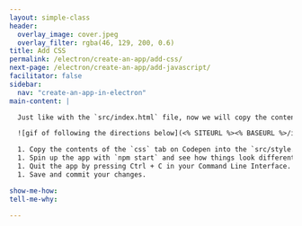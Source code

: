 ```yaml
---
layout: simple-class
header:
  overlay_image: cover.jpeg
  overlay_filter: rgba(46, 129, 200, 0.6)
title: Add CSS
permalink: /electron/create-an-app/add-css/
next-page: /electron/create-an-app/add-javascript/
facilitator: false
sidebar:
  nav: "create-an-app-in-electron"
main-content: |

  Just like with the `src/index.html` file, now we will copy the contents for the CSS. [Here's an example of a commit doing just that](https://github.com/githubschool/on-demand-electron-app/commit/c1cc4bac87449d27d15a10c5c890467c41c56e5e).

  ![gif of following the directions below](<% SITEURL %><% BASEURL %>/images/gifs/electron/electron1-add-css.gif)

  1. Copy the contents of the `css` tab on Codepen into the `src/style.css` file.
  1. Spin up the app with `npm start` and see how things look different. There should be style now, but you should still be unable to play the game.
  1. Quit the app by pressing Ctrl + C in your Command Line Interface.
  1. Save and commit your changes.

show-me-how:
tell-me-why:

---
```

